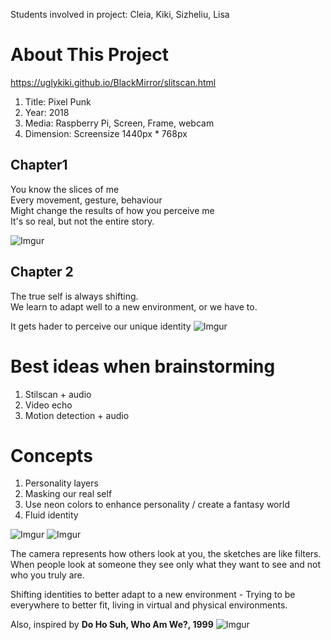 Students involved in project: Cleia, Kiki, Sizheliu, Lisa

# About This Project
https://uglykiki.github.io/BlackMirror/slitscan.html

1. Title: Pixel Punk
2. Year: 2018
3. Media: Raspberry Pi, Screen, Frame, webcam
4. Dimension: Screensize 1440px * 768px 


## Chapter1
You know the slices of me<br>
Every movement, gesture, behaviour<br>
Might change the results of how you perceive me<br>
It's so real, but not the entire story.

![Imgur](https://i.imgur.com/1mWJtgP.png)

## Chapter 2
The true self is always shifting.<br>
We learn to adapt well to a new environment, or we have to.<br>

It gets hader to perceive our unique identity
![Imgur](https://i.imgur.com/mLNqJUE.png)

# Best ideas when brainstorming 
1. Stilscan + audio
2. Video echo
3. Motion detection + audio


# Concepts 
1. Personality layers
2. Masking our real self
3. Use neon colors to enhance personality / create a fantasy world
4. Fluid identity

![Imgur](https://i.imgur.com/5dnv6gz.jpg)
![Imgur](https://i.imgur.com/4T6ftHw.png)


The camera represents how others look at you, the sketches are like filters. When people look at someone they see only what they want to see and not who you truly are. 

Shifting identities to better adapt to a new environment - Trying to be everywhere to better fit, living in virtual and physical environments.

Also, inspired by <b>Do Ho Suh, Who Am We?, 1999</b>
![Imgur](https://i.imgur.com/LvF5g4v.jpg)










